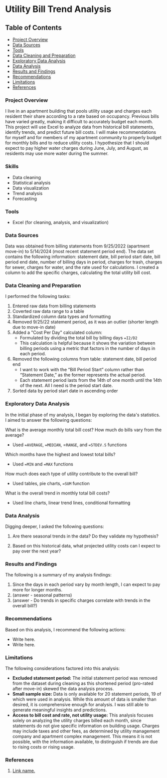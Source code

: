 # Utility Bill Trend Analysis

## Table of Contents

- [Project Overview](#project-overview)
- [Data Sources](#data-sources)
- [Tools](#tools)
- [Data Cleaning and Preparation](#data-cleaning-and-preparation)
- [Exploratory Data Analysis](#exploratory-data-analysis)
- [Data Analysis](#data-analysis)
- [Results and Findings](#results-and-findings)
- [Recommendations](#recommendations)
- [Limitations](#limitations)
- [References](#references)

### Project Overview

I live in an apartment building that pools utility usage and charges each resident their share according to a rate based on occupancy. Previous bills have varied greatly, making it difficult to accurately budget each month. This project will use Excel to analyze data from historical bill statements, identify trends, and predict future bill costs. I will make recommendations for myself and for members of my apartment community to properly budget for monthly bills and to reduce utility costs. I hypothesize that I should expect to pay higher water charges during June, July, and August, as residents may use more water during the summer.

### Skills
- Data cleaning
- Statistical analysis
- Data visualization
- Trend analysis
- Forecasting

### Tools
- Excel (for cleaning, analysis, and visualization)

### Data Sources

Data was obtained from billing statements from 9/25/2022 (apartment move-in) to 5/14/2024 (most recent statement period end). The data set contains the following information: statement date, bill period start date, bill period end date, number of billing days in period, charges for trash, charges for sewer, charges for water, and the rate used for calculations. I created a column to add the specific charges, calculating the total utility bill cost.

### Data Cleaning and Preparation

I performed the following tasks:
1. Entered raw data from billing statements
2. Coverted raw data range to a table
3. Standardized column data types and formatting
4. Removed 9/25/22 statement period, as it was an outlier (shorter length due to move-in date)
5. Added a "Cost Per Day" calculated column:
   - Formulated by dividing the total bill by billing days `=I2/D2`
   - This calculation is helpful because it shows the variation between billing periods using a metric that factors in the number of days in each period.
6. Removed the following columns from table: statement date, bill period end
   - I want to work with the “Bill Period Start” column rather than “Statement Date,” as the former represents the actual period.
   - Each statement period lasts from the 14th of one month until the 14th of the next. All I need is the period start date.
7. Sorted data by period start date in ascending order

### Exploratory Data Analysis

In the initial phase of my analysis, I began by exploring the data's statistics. I aimed to answer the following questions:

What is the average monthly total bill cost? How much do bills vary from the average?
- Used `=AVERAGE`, `=MEDIAN`, =`RANGE`, and `=STDEV.S` functions

Which months have the highest and lowest total bills?
- Used `=MIN` and `=MAX` functions

How much does each type of utility contribute to the overall bill?
- Used tables, pie charts, `=SUM` function

What is the overall trend in monthly total bill costs?
- Used line charts, linear trend lines, conditional formatting 

### Data Analysis

Digging deeper, I asked the following questions:
1. Are there seasonal trends in the data? Do they validate my hypothesis?

   
2. Based on this historical data, what projected utility costs can I expect to pay over the next year?

   


### Results and Findings

The following is a summary of my analysis findings:
1. Since the days in each period vary by month length, I can expect to pay more for longer months.
2. (answer - seasonal patterns)
3. (answer - Do trends in specific charges correlate with trends in the overall bill?)

### Recommendations

Based on this analysis, I recommend the following actions:
- Write here.
- Write here.

### Limitations

The following considerations factored into this analysis:
- **Excluded statement period:** The initial statement period was removed from the dataset during cleaning as this shortened period (pro-rated after move-in) skewed the data analysis process.
- **Small sample size:** Data is only available for 20 statement periods, 19 of which were used in analysis. While this amount of data is smaller than desired, it is comprehensive enough for analysis. I was still able to generate meaningful insights and predictions.
- **Access to bill cost and rate, not utility usage:** This analysis focuses solely on analyzing the utility charges billed each month, since statements do not give specific information on building usage. Charges may include taxes and other fees, as determined by utility management company and apartment complex management. This means it is not possible, with the information available, to distinguish if trends are due to rising costs or rising usage.

### References

1. [Link name.](Link.com)
